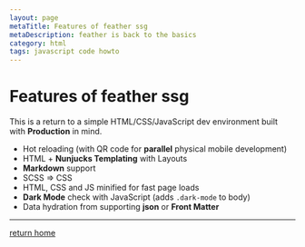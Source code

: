 ```yaml
---
layout: page
metaTitle: Features of feather ssg
metaDescription: feather is back to the basics
category: html
tags: javascript code howto
---
```


# Features of feather ssg

This is a return to a simple HTML/CSS/JavaScript dev environment built with **Production** in mind.

- Hot reloading (with QR code for **parallel** physical mobile development)
- HTML + **Nunjucks Templating** with Layouts
- **Markdown** support
- SCSS => CSS
- HTML, CSS and JS minified for fast page loads
- **Dark Mode** check with JavaScript (adds `.dark-mode` to body)
- Data hydration from supporting **json** or **Front Matter**

---

[return home](/index.html)
